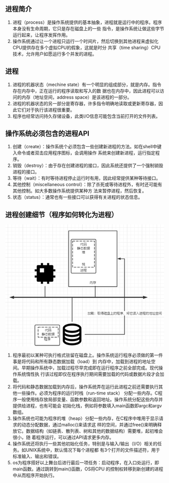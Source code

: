 ## 进程简介
1. 进程（process）是操作系统提供的基本抽象，进程就是运行中的程序。程序本身没有生命周期，它只是存在磁盘上的一些
   指令，是操作系统让做这些字节运行起来，让程序发挥作用。
1. 操作系统通过让一个进程只运行一个时间片，然后切换到其他进程来虚拟化CPU提供存在多个虚拟CPU的假象，这就是时分
   共享（time sharing）CPU技术，允许用户如愿运行多个并发的进程。
## 进程
1. 进程的机器状态（mechine state）有一个明显的组成部分，就是内存。指令存在内存中，正在运行的程序读取和写入的数
   据也在内存中，因此进程可以访问的内存（地址空间，address space）是该进程的一部分。
1. 进程的机器状态的另一部分是寄存器，许多指令明确地读取或更新寄存器，因此它们对于执行该进程很重要。
1. 程序也经常访问持久存储设备，此类I/O信息可能包含当前打开的文件列表。
## 操作系统必须包含的进程API
1. 创建（create）：操作系统个必须包含一些创建新进程的方法。如在shell中键入命令或者双击应用程序图标，会调用操作
   系统来创建新进程，运行指定程序。
1. 销毁（destroy）：由于存在创建进程的接口，因此系统还提供了一个强制销毁进程的接口。
1. 等待（wait）：有时等待进程停止运行时有用，因此经常提供某种等待接口。
1. 其他控制（miscellaneous control）：除了杀死或等待进程外，有时还可能有其他控制。如大多数操作系统提供某种方
   法来暂停进程，然后恢复。
1. 状态（status）：通常也有一些接口可以获得有关进程的状态信息。
## 进程创建细节（程序如何转化为进程）
![img.png](./img/img1.png)      
1. 程序最初以某种可执行格式驻留在磁盘上。操作系统运行程序必须做的第一件事是将代码和所有静态数据加载（load）到
   内存中，加载到进程的地址空间。早期操作系统中，加载过程尽早完成即在运行程序之前全部完成。现代操作系统惰性执
   行该过程即仅在程序执行期间需要加载的代码或数据片段才会加载。
1. 将代码和静态数据加载到内存后，操作系统弄在运行此进程之前还需要执行其他一些操作。必须为程序的运行时栈（run-time stack）
   分配一些内存。C程序一般使用栈存放局部变量、函数参数和返回地址。操作系统分配这些内存并提供给进程，也有可能会
   初始化栈，例如将参数填入main函数即argc和argv数组。
1. 操作系统也可能为程序的堆（heap）分配一些内存，在C程序中堆用于显示请求的动态分配数据，通过malloc()来请求这
   样的空间，并通过free()来明确释放它。数据结构（如链表、散列表、树和其他的数据结构）需要堆，起初堆会很小，随
   着程序运行，可以通过API请求更多内存。
1. 操作系统还将执行一些其他初始化任务，特别是与输入/输出（I/O）相关的任务。如UNIX系统中，默认情况下每个进程都
   有3个打开的文件描述符，用于标准输入、输出和错误。
1. os为程序搭好以上舞台后进行最后一项任务：启动程序，在入口处运行，即main函数。通过跳转到main()函数，OS将CPU
   的控制权转移到新创建的进程中从而程序开始执行。

